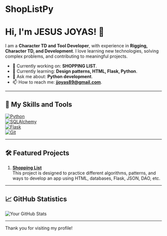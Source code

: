 # ShopListPy
# Hi, I'm JESUS JOYAS! 👋

I am a **Character TD and Tool Developer**, with experience in **Rigging, Character TD, and Development**. I love learning new technologies, solving complex problems, and contributing to meaningful projects.

- 🔭 Currently working on: **SHOPPING LIST**.  
- 🌱 Currently learning: **Design patterns, HTML, Flask, Python**.  
- 💬 Ask me about: **Python development**.  
- 📫 How to reach me: **jjoyas89@gmail.com**.  

---

## 🚀 My Skills and Tools  
[![Python](https://img.shields.io/badge/-Python-3776AB?logo=python&logoColor=white)](https://www.python.org/)  
[![SQLAlchemy](https://img.shields.io/badge/-SQLAlchemy-00758F?logo=python&logoColor=white)](https://www.sqlalchemy.org/)  
[![Flask](https://img.shields.io/badge/-Flask-000000?logo=flask&logoColor=white)](https://flask.palletsprojects.com/)  
[![Git](https://img.shields.io/badge/-Git-F05032?logo=git&logoColor=white)](https://git-scm.com/)  

---

## 🛠️ Featured Projects  
1. **[Shopping List](https://github.com/Chus1989/ShopListPy.git)**  
   This project is designed to practice different algorithms, patterns, and ways to develop an app using HTML, databases, Flask, JSON, DAO, etc.

---

## 📈 GitHub Statistics  
![Your GitHub Stats](https://github-readme-stats.vercel.app/api?username=Chus1989&show_icons=true&theme=radical)  

---

Thank you for visiting my profile!